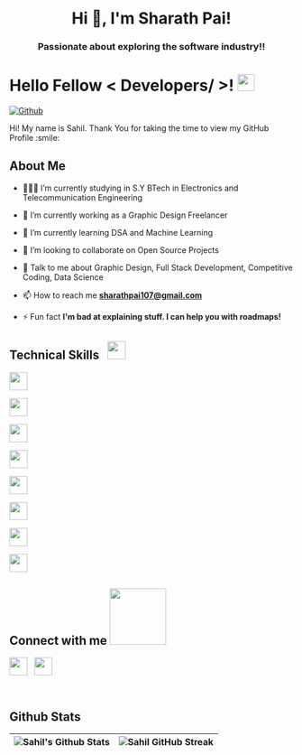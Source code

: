 
<h1 align="center">Hi 👋, I'm Sharath Pai!</h1>
<h3 align="center">Passionate about exploring the software industry!!</h3>


<h1>
    Hello Fellow < Developers/ >! <img src = "https://raw.githubusercontent.com/MartinHeinz/MartinHeinz/master/wave.gif" width = 30px>
</h1>

<p align='center'>
</p>

[![Github](https://img.shields.io/github/followers/Sharath1036?label=Follow&style=social)](https://github.com/Sharath1036)

<div size='20px'>
    Hi! My name is Sahil. Thank You for taking the time to view my GitHub Profile :smile:
</div>

<h2>
    About Me
</h2>

- 👨🏻‍🎓 I’m currently studying in S.Y BTech in Electronics and Telecommunication Engineering
    
- 💎 I’m currently working as a Graphic Design Freelancer

- 🌱 I’m currently learning DSA and Machine Learning

- 👯 I’m looking to collaborate on Open Source Projects

- 💬 Talk to me about Graphic Design, Full Stack Development, Competitive Coding, Data Science 
    
- 📫 How to reach me **sharathpai107@gmail.com**

- ⚡ Fun fact **I'm bad at explaining stuff. I can help you with roadmaps!**


<h2>
   Technical Skills &nbsp; <img src = "https://media2.giphy.com/media/QssGEmpkyEOhBCb7e1/giphy.gif?cid=ecf05e47a0n3gi1bfqntqmob8g9aid1oyj2wr3ds3mg700bl&rid=giphy.gif" width = 32px>
</h2>

<a> <img width ='32px' src ='https://raw.githubusercontent.com/rahulbanerjee26/githubAboutMeGenerator/main/icons/c.svg'> </a>
    
<a> <img width ='32px' src ='https://raw.githubusercontent.com/rahulbanerjee26/githubAboutMeGenerator/main/icons/cpp.svg'> </a>

<a> <img width ='32px' src ='https://raw.githubusercontent.com/rahulbanerjee26/githubAboutMeGenerator/main/icons/python.svg'> </a>

<a> <img width ='32px' src ='https://raw.githubusercontent.com/rahulbanerjee26/githubAboutMeGenerator/main/icons/html.svg'> </a>

<a> <img width ='32px' src ='https://raw.githubusercontent.com/rahulbanerjee26/githubAboutMeGenerator/main/icons/css.svg'> </a>

<a> <img width ='32px' src ='https://raw.githubusercontent.com/rahulbanerjee26/githubAboutMeGenerator/main/icons/javascript.svg'> </a>

<a> <img width ='32px' src ='https://raw.githubusercontent.com/rahulbanerjee26/githubAboutMeGenerator/main/icons/boostrap.svg'> </a>

<a> <img width ='32px' src ='https://iconscout.com/icon/jquery-10'> </a>
<h2>
    Connect with me <img src='https://raw.githubusercontent.com/ShahriarShafin/ShahriarShafin/main/Assets/handshake.gif' width="100px">
</h2>

<a href = 'https://www.linkedin.com/in/sahilbansal17'> <img width = '32px' align= 'center' src="https://raw.githubusercontent.com/rahulbanerjee26/githubAboutMeGenerator/main/icons/linked-in-alt.svg"/></a>
&nbsp;
<a href = 'https://www.twitter.com/sahilbansal11'> <img width = '32px' align= 'center' src="https://raw.githubusercontent.com/rahulbanerjee26/githubAboutMeGenerator/main/icons/twitter.svg"/></a>

<br>

<h2>
    Github Stats
</h2>

| ![Sahil's Github Stats](https://github-readme-stats.vercel.app/api?username=sahilbansal17&show_icons=true&theme=radical) | ![Sahil GitHub Streak](https://github-readme-streak-stats.herokuapp.com/?user=sahilbansal17&theme=radical) |
|---|---|
